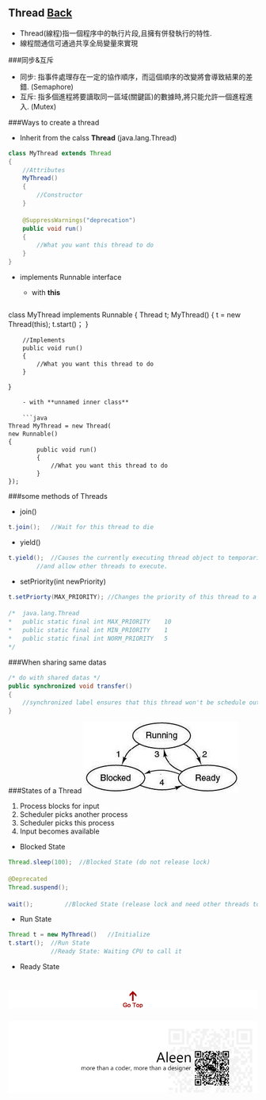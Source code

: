 ## Thread [Back](./../Java.md)
- Thread(線程)指一個程序中的執行片段,且擁有併發執行的特性.
- 線程間通信可通過共享全局變量來實現

###同步&互斥
- 同步: 指事件處理存在一定的協作順序，而這個順序的改變將會導致結果的差錯. (Semaphore)
- 互斥: 指多個進程將要讀取同一區域(關鍵區)的數據時,將只能允許一個進程進入. (Mutex)

###Ways to create a thread
- Inherit from the calss **Thread** (java.lang.Thread)

```Java
class MyThread extends Thread
{
	//Attributes
	MyThread()
	{
		//Constructor
	}
	
	@SuppressWarnings("deprecation")
	public void run()
	{
		//What you want this thread to do
	}
}
```
- implements Runnable interface
	- with **this**

	```java
class MyThread implements Runnable
{
		Thread t;
		MyThread()
		{
			t = new Thread(this);
			t.start()；
		}

		//Implements
		public void run() 
		{
			//What you want this thread to do
		}
}
```
	- with **unnamed inner class**

	```java
Thread MyThread = new Thread(
new Runnable()
{
		public void run()
		{
			//What you want this thread to do
		}
});
```

###some methods of Threads
- join()

```Java
t.join();	//Wait for this thread to die
```
- yield()

```java
t.yield();	//Causes the currently executing thread object to temporarily pause 
		//and allow other threads to execute.
```

- setPriority(int newPriority)

```java
t.setPriorty(MAX_PRIORITY);	//Changes the priority of this thread to a max one

/*	java.lang.Thread
*	public static final int	MAX_PRIORITY	10
*	public static final int	MIN_PRIORITY	1
*	public static final int	NORM_PRIORITY	5
*/
```

###When sharing same datas

```java
/* do with shared datas */
public synchronized void transfer()
{  
	//synchronized label ensures that this thread won't be schedule out when running this method.
}
``` 


###States of a Thread
<img src="./3state.gif">

1. Process blocks for input
2. Scheduler picks another process
3. Scheduler picks this process
4. Input becomes available

<empty>

- Blocked State

```Java
Thread.sleep(100);	//Blocked State (do not release lock)

@Deprecated
Thread.suspend();	

wait();			//Blocked State (release lock and need other threads to call notify() or notifyall())	
```
- Run State

```Java
Thread t = new MyThread()	//Initialize
t.start();	//Run State
			//Ready State: Waiting CPU to call it
```

- Ready State

<a href="#" style="left:200px;"><img src="./../../../pic/gotop.png"></a>
=====
<a href="http://aleen42.github.io/" target="_blank" ><img src="./../../../pic/tail.gif"></a>
